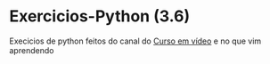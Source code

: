 # Exercicios-Python (3.6)

Execicios de python feitos do canal do [Curso em vídeo](https://www.youtube.com/user/cursosemvideo) e no que vim aprendendo
